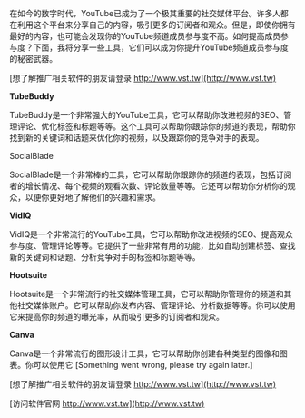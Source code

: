 在如今的数字时代，YouTube已成为了一个极其重要的社交媒体平台。许多人都在利用这个平台来分享自己的内容，吸引更多的订阅者和观众。但是，即使你拥有最好的内容，也可能会发现你的YouTube频道成员参与度不高。如何提高成员参与度？下面，我将分享一些工具，它们可以成为你提升YouTube频道成员参与度的秘密武器。

[想了解推广相关软件的朋友请登录 http://www.vst.tw](http://www.vst.tw)

**TubeBuddy**

TubeBuddy是一个非常强大的YouTube工具，它可以帮助你改进视频的SEO、管理评论、优化标签和标题等等。这个工具可以帮助你跟踪你的频道的表现，帮助你找到新的关键词和话题来优化你的视频，以及跟踪你的竞争对手的表现。

SocialBlade

SocialBlade是一个非常棒的工具，它可以帮助你跟踪你的频道的表现，包括订阅者的增长情况、每个视频的观看次数、评论数量等等。它还可以帮助你分析你的观众，以便你更好地了解他们的兴趣和需求。

**VidIQ**

VidIQ是一个非常流行的YouTube工具，它可以帮助你改进视频的SEO、提高观众参与度、管理评论等等。它提供了一些非常有用的功能，比如自动创建标签、查找新的关键词和话题、分析竞争对手的标签和标题等等。

**Hootsuite**

Hootsuite是一个非常流行的社交媒体管理工具，它可以帮助你管理你的频道和其他社交媒体账户。它可以帮助你发布内容、管理评论、分析数据等等。你可以使用它来提高你的频道的曝光率，从而吸引更多的订阅者和观众。

**Canva**

Canva是一个非常流行的图形设计工具，它可以帮助你创建各种类型的图像和图表。你可以使用它
[Something went wrong, please try again later.]

[想了解推广相关软件的朋友请登录 http://www.vst.tw](http://www.vst.tw)


[访问软件官网 http://www.vst.tw](http://www.vst.tw)
